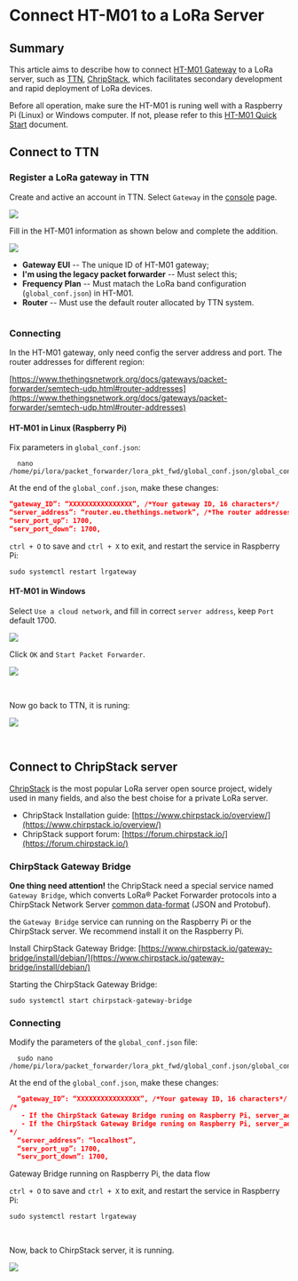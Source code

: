 # Connect HT-M01 to a LoRa Server

## Summary

This article aims to describe how to connect [HT-M01 Gateway](https://heltec.org/project/ht-m01) to a LoRa server, such as [TTN](https://www.thethingsnetwork.org/), [ChripStack](https://www.chirpstack.io/), which facilitates secondary development and rapid deployment of LoRa devices.

Before all operation, make sure the HT-M01 is runing well with a Raspberry Pi (Linux) or Windows computer. If not, please refer to this [HT-M01 Quick Start](./quick_start.md) document.

## Connect to TTN

### Register a LoRa gateway in TTN

Create and active an account in TTN. Select ```Gateway``` in the [console](https://console.thethingsnetwork.org/) page.

![](img/connect_to_server/01.png)

Fill in the HT-M01 information as shown below and complete the addition.

![](img/connect_to_server/02.png)

- **Gateway EUI** -- The unique ID of HT-M01 gateway;
- **I'm using the legacy packet forwarder** -- Must select this;
- **Frequency Plan** -- Must matach the LoRa band configuration (`global_conf.json`) in HT-M01.
- **Router** -- Must use the default router allocated by TTN system.

``` Tip:: That four points are the key to success connection with TTN.

```



### Connecting

In the HT-M01 gateway, only need config the server address and port. The router addresses for different region:

[https://www.thethingsnetwork.org/docs/gateways/packet-forwarder/semtech-udp.html#router-addresses](https://www.thethingsnetwork.org/docs/gateways/packet-forwarder/semtech-udp.html#router-addresses)

#### HT-M01 in Linux (Raspberry Pi)

Fix parameters in `global_conf.json`:

```shell
  nano /home/pi/lora/packet_forwarder/lora_pkt_fwd/global_conf.json/global_conf.json
```

  At the end of the `global_conf.json`, make these changes:


  ```json
  “gateway_ID”: “XXXXXXXXXXXXXXXX”, /*Your gateway ID, 16 characters*/
  “server_address”: “router.eu.thethings.network”, /*The router addresses need matach your region*/
  “serv_port_up”: 1700,
  “serv_port_down”: 1700,
  ```

`ctrl + O` to save and `ctrl + X` to exit, and restart the service in Raspberry Pi:

```shell
sudo systemctl restart lrgateway
```



#### HT-M01 in Windows

Select `Use a cloud network`, and fill in correct `server address`, keep `Port` default 1700.

![](img/connect_to_server/03.png)

Click `OK` and `Start Packet Forwarder`.

![](img/connect_to_server/05.png)

&nbsp;

Now go back to TTN, it is runing:

![](img/connect_to_server/04.png)

&nbsp;

## Connect to ChripStack server

[ChripStack](https://www.chirpstack.io/) is the most popular LoRa server open source project, widely used in many fields, and also the best choise for a private LoRa server.

- ChripStack Installation guide: [https://www.chirpstack.io/overview/](https://www.chirpstack.io/overview/)
- ChripStack support forum: [https://forum.chirpstack.io/](https://forum.chirpstack.io/)

### ChirpStack Gateway Bridge

**One thing need attention!** the ChripStack need a special service named `Gateway Bridge`, which converts LoRa® Packet Forwarder protocols into a ChirpStack Network Server [common data-format](https://github.com/brocaar/chirpstack-network-server/blob/master/api/gw/gw.proto) (JSON and Protobuf).

the `Gateway Bridge` service can running on the Raspberry Pi or the ChirpStack server. We recommend install it on the Raspberry Pi.

Install ChirpStack Gateway Bridge: [https://www.chirpstack.io/gateway-bridge/install/debian/](https://www.chirpstack.io/gateway-bridge/install/debian/)

Starting the ChirpStack Gateway Bridge:

```shell
sudo systemctl start chirpstack-gateway-bridge
```

### Connecting

Modify the parameters of the `global_conf.json` file:

```shell
  sudo nano /home/pi/lora/packet_forwarder/lora_pkt_fwd/global_conf.json/global_conf.json
```

  At the end of the `global_conf.json`, make these changes:

```json
  “gateway_ID”: “XXXXXXXXXXXXXXXX”, /*Your gateway ID, 16 characters*/
/*
   - If the ChirpStack Gateway Bridge runing on Raspberry Pi, server_address should be "localhost";
   - If the ChirpStack Gateway Bridge runing on Raspberry Pi, server_address should be the ChirpStack's IP address.
*/
  “server_address”: “localhost”,
  “serv_port_up”: 1700,
  “serv_port_down”: 1700,
```

Gateway Bridge running on Raspberry Pi, the data flow 

`ctrl + O` to save and `ctrl + X` to exit, and restart the service in Raspberry Pi:

```shell
sudo systemctl restart lrgateway
```

&nbsp;

Now, back to ChirpStack server, it is running.

![](img/connect_to_server/06.png)


